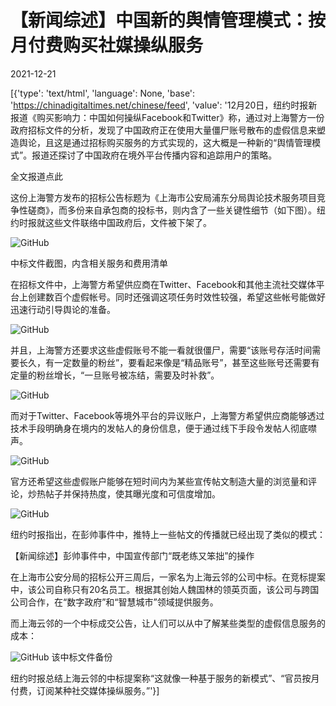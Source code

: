 # 【新闻综述】中国新的舆情管理模式：按月付费购买社媒操纵服务

2021-12-21

[{'type': 'text/html', 'language': None, 'base': 'https://chinadigitaltimes.net/chinese/feed', 'value': '12月20日，纽约时报新报道《购买影响力：中国如何操纵Facebook和Twitter》称，通过对上海警方一份政府招标文件的分析，发现了中国政府正在使用大量僵尸账号散布的虚假信息来塑造舆论，且这是通过招标购买服务的方式实现的，这大概是一种新的“舆情管理模式”。报道还探讨了中国政府在境外平台传播内容和追踪用户的策略。

全文报道点此

这份上海警方发布的招标公告标题为《上海市公安局浦东分局舆论技术服务项目竞争性磋商》，而多份来自承包商的投标书，则内含了一些关键性细节（如下图）。纽约时报就这些文件联络中国政府后，文件被下架了。

![GitHub](https://chinadigitaltimes.net/chinese/files/2021/12/image-1640096921345.png)

 中标文件截图，内含相关服务和费用清单

在招标文件中，上海警方希望供应商在Twitter、Facebook和其他主流社交媒体平台上创建数百个虚假帐号。同时还强调这项任务时效性较强，希望这些帐号能做好迅速行动引导舆论的准备。

![GitHub](https://chinadigitaltimes.net/chinese/files/2021/12/image-1640097409488.png)

并且，上海警方还要求这些虚假账号不能一看就很僵尸，需要“该账号存活时间需要长久，有一定数量的粉丝”，要看起来像是“精品账号”，甚至这些账号还需要有定量的粉丝增长，“一旦账号被冻结，需要及时补救”。

![GitHub](https://chinadigitaltimes.net/chinese/files/2021/12/image-1640097589549.png)

而对于Twitter、Facebook等境外平台的异议账户，上海警方希望供应商能够透过技术手段明确身在境内的发帖人的身份信息，便于通过线下手段令发帖人彻底噤声。

![GitHub](https://chinadigitaltimes.net/chinese/files/2021/12/image-1640097690795.png)

官方还希望这些虚假账户能够在短时间内为某些宣传帖文制造大量的浏览量和评论，炒热帖子并保持热度，使其曝光度和可信度增加。

![GitHub](https://chinadigitaltimes.net/chinese/files/2021/12/image-1640098074997.png)

纽约时报指出，在彭帅事件中，推特上一些帖文的传播就已经出现了类似的模式：



【新闻综述】彭帅事件中，中国宣传部门“既老练又笨拙”的操作



在上海市公安分局的招标公开三周后，一家名为上海云邻的公司中标。在竞标提案中，该公司自称只有20名员工。根据其创始人魏国林的领英页面，该公司与跨国公司合作，在“数字政府”和“智慧城市”领域提供服务。

而上海云邻的一个中标成交公告，让人们可以从中了解某些类型的虚假信息服务的成本：

![GitHub](https://chinadigitaltimes.net/chinese/files/2021/12/image-1640098870192.png)  该中标文件备份

纽约时报总结上海云邻的中标提案称“这就像一种基于服务的新模式”、“官员按月付费，订阅某种社交媒体操纵服务。”'}]